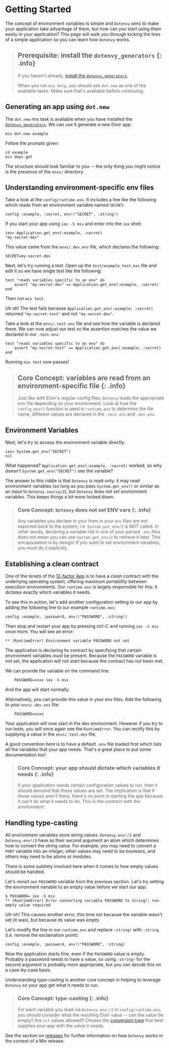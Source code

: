 # Getting Started

The concept of environment variables is simple and `Dotenvy` aims to make your application take advantage of them, but how can you start using them easily in your application?  This page will walk you through kicking the tires of a simple application so you can learn how `Dotenvy` works.

> ## Prerequisite: install the `dotenvy_generators` {: .info}
>
> If you haven't already, [install the `dotenvy_generators`](docs/reference/generators.md).
>
> When you run `mix help`, you should see `dot.new` as one of the available tasks. Make sure that's available before continuing.

## Generating an app using `dot.new`

The `dot.new` mix task is available when you have installed the [`dotenvy_generators`](docs/reference/generators.md). We can use it generate a new Elixir app:

    mix dot.new example

Follow the prompts given:

    cd example
    mix deps.get

The structure should look familiar to you -- the only thing you might notice is the presence of the `envs/` directory.

## Understanding environment-specific env files

Take a look at the `config/runtime.exs`. It includes a line like the following which reads from an environment variable named `SECRET`:

    config :example, :secret, env!("SECRET", :string!)

If you start your app using `iex -S mix` and enter into the `iex` shell:

    iex> Application.get_env(:example, :secret)
    "my-secret-dev"

This value came from the `envs/.dev.env` file, which declares the following:

    SECRET=my-secret-dev

Next, let's try running a test. Open up the `test/example_test.exs` file and edit it so we have single test like the following:

    test "reads variables specific to an env" do
        assert "my-secret-dev" == Application.get_env(:example, :secret)
    end

Then run `mix test`.  

Uh oh! The test fails because `Application.get_env(:example, :secret)` returned `"my-secret-test"` and not `"my-secret-dev"`.

Take a look at the `envs/.test.env` file and see how the variable is declared there. We can now adjust our test so the assertion matches the value we declared in our `.test.env`:

    test "reads variables specific to an env" do
        assert "my-secret-test" == Application.get_env(:example, :secret)
    end

Running `mix test` now passes!

> ## Core Concept: variables are read from an environment-specific file {: .info}
>
> Just like with Elixir's regular config files, `Dotenvy` loads the appropriate
> env file depending on your environment. Look at how the `config_env()` function
> is used in `runtime.exs` to determine the file name; different values are
> declared in the `.test.env` and `.dev.env`.

## Environment Variables

Next, let's try to access the environment variable directly:

    iex> System.get_env("SECRET")
    nil

What happened? `Application.get_env(:example, :secret)` worked, so why doesn't `System.get_env("SECRET")` see the variable?

The answer to this riddle is that `Dotenvy` is read-only: it may _read_ environment variables (so long as you pass `System.get_env()` or similar as an input to `Dotenvy.source/2`), but `Dotenvy` does not _set_ environment variables. This keeps things a bit more locked down.

> ### Core Concept: `Dotenvy` does not set ENV vars {: .info}
>
> Any variables you declare in your from in your `env` files are _not_ exported
> back to the system; i.e. `System.put_env/2` is NOT called. In other words,
> declaring a variable `FOO` in one of your parsed `.env` files does not mean
> you can use `System.get_env/2` to retrieve it later. This encapsulation is by design!
> If you want to set environment variables, you must do it explicitly.

## Establishing a clean contract

One of the tenets of the [12-factor App](https://12factor.net/) is to have a _clean_ contract with the underlying operating system, offering maximum portability between execution environments. Our `runtime.exs` is largely responsible for this: it dictates exactly which variables it needs.

To see this in action, let's add another configuration setting to our app by adding the following line to our example `runtime.exs`:

    config :example, :password, env!("PASSWORD", :string!)

Then stop and restart your app by pressing ctrl-C and running `iex -S mix` once more.  You will see an error:

    ** (RuntimeError) Environment variable PASSWORD not set

The application is declaring its contract by specifying that certain environment variables _must_ be present. Because the `PASSWORD` variable is not set, the application will not start because the contract has not been met.

We can provide the variable on the command line:

        PASSWORD=xxxx iex -S mix

And the app will start normally.

Alternatively, you can provide this value in your env files. Add the following to your `envs/.dev.exs` file:

        PASSWORD=xxxx

Your application will now start in the dev environment. However if you try to run tests, you will once again see the `RuntimeError`. You can rectify this by supplying a value in the `envs/.test.dev` file.

A good convention here is to have a default `.env` file loaded first which lists _all_ the variables that your app needs. That's a great place to put some documentation too!

> ### Core Concept: your app should dictate which variables it needs {: .info}
>
> if your application _needs_ certain configuration values to run, then it should
> _demand_ that those values are set.  The implication is that if those values aren't
> there, there's no point in starting the app because it can't do what it needs to do.
> This is the _contract with the environment_.

## Handling type-casting

All environment variables store string values. `Dotenvy.env!/2` and `Dotenvy.env!/3` have as their second argument an atom which determines how to convert the string value. For example, you may need to convert a `PORT` variable into an integer, other values may need to be booleans, and others may need to be atoms or modules.

There is some subtlety involved here when it comes to how empty values should be handled.

Let's revisit our `PASSWORD` variable from the previous section. Let's try setting the environment variable to an empty value before we start our app:

    $ PASSWORD= iex -S mix
    ** (RuntimeError) Error converting variable PASSWORD to string!: non-empty value required

Uh-oh! This causes another error, this time not because the variable wasn't set (it was), but because its value was _empty_.

Let's modify the line in our `runtime.exs` and replace `:string!` with `:string` (i.e. remove the exclamation point):

    config :example, :password, env!("PASSWORD", :string)

Now the application starts fine, even if the `PASSWORD` value is empty. Probably a password needs to have a value, so using `:string!` for the second argument is probably more appropriate, but you can decide this on a case-by-case basis.

Understanding type-casting is another core concept in helping to leverage `Dotenvy` so  your app get what it needs to run.

> ### Core Concept: type-casting {: .info}
>
> For each variable you read via `Dotenvy.env!/2` in `config/runtime.exs`, you
> should consider what the resulting Elixir value -- can the value be empty? Are
> `nil` values allowed? Choose the [conversion type](`t:Dotenvy.Transformer.conversion_type/0`) that best supplies your app
> with the value it needs.

See the section on [releases](docs/guides/releases.md) for further information on how `Dotenvy` works in the context of a Mix release.

